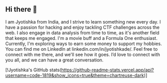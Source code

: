 ## Hi there 👋

I am Jyotishka from India, and I strive to learn something new every day. I have a passion for hacking and enjoy tackling CTF challenges across the web. I also engage in data analysis from time to time, as it's another field that keeps me engaged. I'm a movie buff and a Formula One enthusiast. Currently, I'm exploring ways to earn some money to support my hobbies. You can find me on LinkedIn at linkedin.com/in/jyotishkade/. Feel free to connect with me there, and we'll see how it goes. I’d love to connect with you all, and we can have a great conversation.

[!Jyotishka's GitHub stats(https://github-readme-stats.vercel.app/api?username=code-1819&show_icons=true&theme=chartreuse-dark)]
